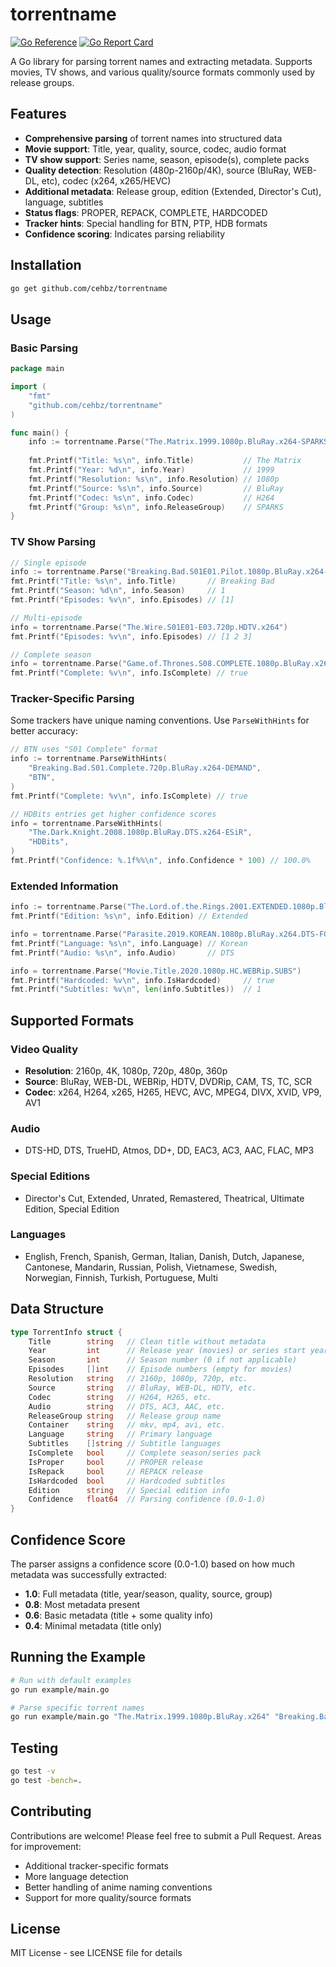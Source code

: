 # torrentname

[![Go Reference](https://pkg.go.dev/badge/github.com/cehbz/torrentname.svg)](https://pkg.go.dev/github.com/cehbz/torrentname)
[![Go Report Card](https://goreportcard.com/badge/github.com/cehbz/torrentname)](https://goreportcard.com/report/github.com/cehbz/torrentname)

A Go library for parsing torrent names and extracting metadata. Supports movies, TV shows, and various quality/source formats commonly used by release groups.

## Features

- **Comprehensive parsing** of torrent names into structured data
- **Movie support**: Title, year, quality, source, codec, audio format
- **TV show support**: Series name, season, episode(s), complete packs
- **Quality detection**: Resolution (480p-2160p/4K), source (BluRay, WEB-DL, etc), codec (x264, x265/HEVC)
- **Additional metadata**: Release group, edition (Extended, Director's Cut), language, subtitles
- **Status flags**: PROPER, REPACK, COMPLETE, HARDCODED
- **Tracker hints**: Special handling for BTN, PTP, HDB formats
- **Confidence scoring**: Indicates parsing reliability

## Installation

```bash
go get github.com/cehbz/torrentname
```

## Usage

### Basic Parsing

```go
package main

import (
    "fmt"
    "github.com/cehbz/torrentname"
)

func main() {
    info := torrentname.Parse("The.Matrix.1999.1080p.BluRay.x264-SPARKS")
    
    fmt.Printf("Title: %s\n", info.Title)           // The Matrix
    fmt.Printf("Year: %d\n", info.Year)             // 1999
    fmt.Printf("Resolution: %s\n", info.Resolution) // 1080p
    fmt.Printf("Source: %s\n", info.Source)         // BluRay
    fmt.Printf("Codec: %s\n", info.Codec)           // H264
    fmt.Printf("Group: %s\n", info.ReleaseGroup)    // SPARKS
}
```

### TV Show Parsing

```go
// Single episode
info := torrentname.Parse("Breaking.Bad.S01E01.Pilot.1080p.BluRay.x264-ROVERS")
fmt.Printf("Title: %s\n", info.Title)       // Breaking Bad
fmt.Printf("Season: %d\n", info.Season)     // 1
fmt.Printf("Episodes: %v\n", info.Episodes) // [1]

// Multi-episode
info = torrentname.Parse("The.Wire.S01E01-E03.720p.HDTV.x264")
fmt.Printf("Episodes: %v\n", info.Episodes) // [1 2 3]

// Complete season
info = torrentname.Parse("Game.of.Thrones.S08.COMPLETE.1080p.BluRay.x264")
fmt.Printf("Complete: %v\n", info.IsComplete) // true
```

### Tracker-Specific Parsing

Some trackers have unique naming conventions. Use `ParseWithHints` for better accuracy:

```go
// BTN uses "S01 Complete" format
info := torrentname.ParseWithHints(
    "Breaking.Bad.S01.Complete.720p.BluRay.x264-DEMAND",
    "BTN",
)
fmt.Printf("Complete: %v\n", info.IsComplete) // true

// HDBits entries get higher confidence scores
info = torrentname.ParseWithHints(
    "The.Dark.Knight.2008.1080p.BluRay.DTS.x264-ESiR",
    "HDBits",
)
fmt.Printf("Confidence: %.1f%%\n", info.Confidence * 100) // 100.0%
```

### Extended Information

```go
info := torrentname.Parse("The.Lord.of.the.Rings.2001.EXTENDED.1080p.BluRay.x265")
fmt.Printf("Edition: %s\n", info.Edition) // Extended

info = torrentname.Parse("Parasite.2019.KOREAN.1080p.BluRay.x264.DTS-FGT")
fmt.Printf("Language: %s\n", info.Language) // Korean
fmt.Printf("Audio: %s\n", info.Audio)       // DTS

info = torrentname.Parse("Movie.Title.2020.1080p.HC.WEBRip.SUBS")
fmt.Printf("Hardcoded: %v\n", info.IsHardcoded)     // true
fmt.Printf("Subtitles: %v\n", len(info.Subtitles))  // 1
```

## Supported Formats

### Video Quality
- **Resolution**: 2160p, 4K, 1080p, 720p, 480p, 360p
- **Source**: BluRay, WEB-DL, WEBRip, HDTV, DVDRip, CAM, TS, TC, SCR
- **Codec**: x264, H264, x265, H265, HEVC, AVC, MPEG4, DIVX, XVID, VP9, AV1

### Audio
- DTS-HD, DTS, TrueHD, Atmos, DD+, DD, EAC3, AC3, AAC, FLAC, MP3

### Special Editions
- Director's Cut, Extended, Unrated, Remastered, Theatrical, Ultimate Edition, Special Edition

### Languages
- English, French, Spanish, German, Italian, Danish, Dutch, Japanese, Cantonese, Mandarin, Russian, Polish, Vietnamese, Swedish, Norwegian, Finnish, Turkish, Portuguese, Multi

## Data Structure

```go
type TorrentInfo struct {
    Title        string   // Clean title without metadata
    Year         int      // Release year (movies) or series start year
    Season       int      // Season number (0 if not applicable)
    Episodes     []int    // Episode numbers (empty for movies)
    Resolution   string   // 2160p, 1080p, 720p, etc.
    Source       string   // BluRay, WEB-DL, HDTV, etc.
    Codec        string   // H264, H265, etc.
    Audio        string   // DTS, AC3, AAC, etc.
    ReleaseGroup string   // Release group name
    Container    string   // mkv, mp4, avi, etc.
    Language     string   // Primary language
    Subtitles    []string // Subtitle languages
    IsComplete   bool     // Complete season/series pack
    IsProper     bool     // PROPER release
    IsRepack     bool     // REPACK release  
    IsHardcoded  bool     // Hardcoded subtitles
    Edition      string   // Special edition info
    Confidence   float64  // Parsing confidence (0.0-1.0)
}
```

## Confidence Score

The parser assigns a confidence score (0.0-1.0) based on how much metadata was successfully extracted:

- **1.0**: Full metadata (title, year/season, quality, source, group)
- **0.8**: Most metadata present
- **0.6**: Basic metadata (title + some quality info)
- **0.4**: Minimal metadata (title only)

## Running the Example

```bash
# Run with default examples
go run example/main.go

# Parse specific torrent names
go run example/main.go "The.Matrix.1999.1080p.BluRay.x264" "Breaking.Bad.S01E01.720p"
```

## Testing

```bash
go test -v
go test -bench=.
```

## Contributing

Contributions are welcome! Please feel free to submit a Pull Request. Areas for improvement:

- Additional tracker-specific formats
- More language detection
- Better handling of anime naming conventions
- Support for more quality/source formats

## License

MIT License - see LICENSE file for details

